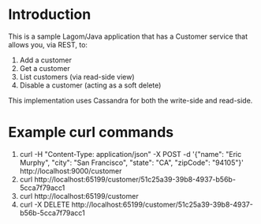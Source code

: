 # Introduction

This is a sample Lagom/Java application that has a Customer service that allows you, via REST, to:

1. Add a customer
2. Get a customer
3. List customers (via read-side view)
4. Disable a customer (acting as a soft delete)

This implementation uses Cassandra for both the write-side and read-side.

# Example curl commands

1. curl -H "Content-Type: application/json" -X POST -d '{"name": "Eric Murphy", "city": "San Francisco", "state": "CA", "zipCode": "94105"}' http://localhost:9000/customer
2. curl http://localhost:65199/customer/51c25a39-39b8-4937-b56b-5cca7f79acc1
3. curl http://localhost:65199/customer
4. curl -X DELETE http://localhost:65199/customer/51c25a39-39b8-4937-b56b-5cca7f79acc1
